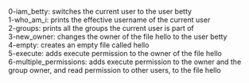 0-iam_betty: switches the current user to the user betty   
1-who_am_i: prints the effective username of the current user   
2-groups: prints all the groups the current user is part of   
3-new_owner: changes the owner of the file hello to the user betty   
4-empty: creates an empty file called hello   
5-execute: adds execute permission to the owner of the file hello  
6-multiple_permissions: adds execute permission to the owner and the group owner, and read permission to other users, to the file hello   
